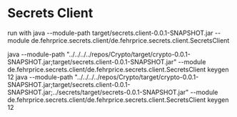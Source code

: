 # Secrets Client

run with 
 java --module-path target/secrets.client-0.0.1-SNAPSHOT.jar --module de.fehrprice.secrets.client/de.fehrprice.secrets.client.SecretsClient
 
 java --module-path  "../../../../repos/Crypto/target/crypto-0.0.1-SNAPSHOT.jar;target/secrets.client-0.0.1-SNAPSHOT.jar" --module de.fehrprice.secrets.client/de.fehrprice.secrets.client.SecretsClient keygen 12
 java --module-path  "../../../../repos/Crypto/target/crypto-0.0.1-SNAPSHOT.jar;target/secrets.client-0.0.1-SNAPSHOT.jar;../secrets/target/secrets-0.0.1-SNAPSHOT.jar" --module de.fehrprice.secrets.client/de.fehrprice.secrets.client.SecretsClient keygen 12

 